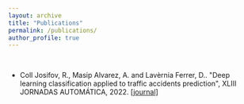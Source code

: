 ```yaml
---
layout: archive
title: "Publications"
permalink: /publications/
author_profile: true
---
```


<div class="column"><h2></h2>
<ul>
  <li>Coll Josifov, R., Masip Alvarez, A. and Lavèrnia Ferrer, D.. "Deep learning classification applied to traffic accidents prediction", XLIII JORNADAS AUTOMÁTICA, 2022. <a href="https://ruc.udc.es/dspace/handle/2183/31411" target="_blank">[journal]</a> </li>
</ul>


